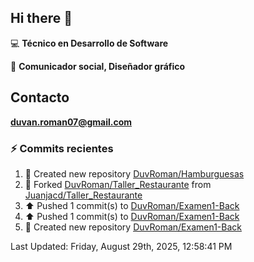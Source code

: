 ## Hi there 👋

:computer: **Técnico en Desarrollo de Software**

:pencil: **Comunicador social, Diseñador gráfico**

## Contacto

**<duvan.roman07@gmail.com>**

### :zap: Commits recientes
<!--RECENT_ACTIVITY:start-->
1. 📔 Created new repository [DuvRoman/Hamburguesas](https://github.com/DuvRoman/Hamburguesas)<br>
2. 🔱 Forked [DuvRoman/Taller_Restaurante](https://github.com/DuvRoman/Taller_Restaurante) from [Juanjacd/Taller_Restaurante](https://github.com/Juanjacd/Taller_Restaurante)<br>
3. ⬆️ Pushed 1 commit(s) to [DuvRoman/Examen1-Back](https://github.com/DuvRoman/Examen1-Back)<br>
4. ⬆️ Pushed 1 commit(s) to [DuvRoman/Examen1-Back](https://github.com/DuvRoman/Examen1-Back)<br>
5. 📔 Created new repository [DuvRoman/Examen1-Back](https://github.com/DuvRoman/Examen1-Back)<br>
<!--RECENT_ACTIVITY:end-->
<!--RECENT_ACTIVITY:last_update-->
Last Updated: Friday, August 29th, 2025, 12:58:41 PM
<!--RECENT_ACTIVITY:last_update_end-->

